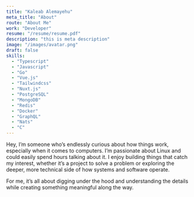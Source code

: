 ```yaml
---
title: "Kaleab Alemayehu"
meta_title: "About"
route: "About Me"
work: "Developer"
resume: "/resume/resume.pdf"
description: "this is meta description"
image: "/images/avatar.png"
draft: false
skills:
  - "Typescript"
  - "Javascript"
  - "Go"
  - "Vue.js"
  - "Tailwindcss"
  - "Nuxt.js"
  - "PostgreSQL"
  - "MongoDB"
  - "Redis"
  - "Docker"
  - "GraphQL"
  - "Nats"
  - "C"
---
```


Hey, I’m someone who’s endlessly curious about how things work, especially when it comes to computers. I’m passionate about Linux and could easily spend hours talking about it. I enjoy building things that catch my interest, whether it’s a project to solve a problem or exploring the deeper, more technical side of how systems and software operate.

For me, it’s all about digging under the hood and understanding the details while creating something meaningful along the way.
